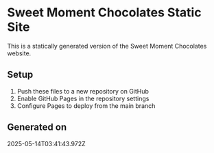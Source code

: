 # Sweet Moment Chocolates Static Site

This is a statically generated version of the Sweet Moment Chocolates website.

## Setup

1. Push these files to a new repository on GitHub
2. Enable GitHub Pages in the repository settings
3. Configure Pages to deploy from the main branch

## Generated on

2025-05-14T03:41:43.972Z
